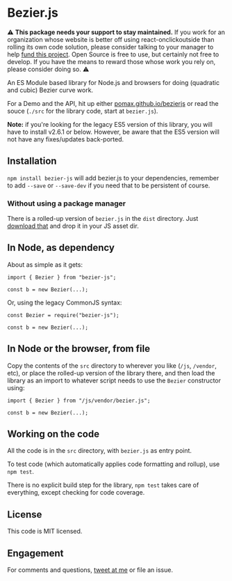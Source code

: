 # Bezier.js

:warning:
**This package needs your support to stay maintained.** If you work for an organization
whose website is better off using react-onclickoutside than rolling its own code
solution, please consider talking to your manager to help
[fund this project](https://www.paypal.com/donate/?cmd=_s-xclick&hosted_button_id=QPRDLNGDANJSW).
Open Source is free to use, but certainly not free to develop. If you have the
means to reward those whose work you rely on, please consider doing so.
:warning:

An ES Module based library for Node.js and browsers for doing (quadratic and cubic) Bezier curve work.

For a Demo and the API, hit up either [pomax.github.io/bezierjs](http://pomax.github.io/bezierjs) or read the souce (`./src` for the library code, start at `bezier.js`).

**Note:** if you're looking for the legacy ES5 version of this library, you will have to install v2.6.1 or below. However, be aware that the ES5 version will not have any fixes/updates back-ported.

## Installation

`npm install bezier-js` will add bezier.js to your dependencies, remember to add `--save` or `--save-dev` if you need that to be persistent of course.

### Without using a package manager

There is a rolled-up version of `bezier.js` in the `dist` directory. Just [download that](https://raw.githubusercontent.com/Pomax/bezierjs/master/dist/bezier.js) and drop it in your JS asset dir.

## In Node, as dependency

About as simple as it gets:

```
import { Bezier } from "bezier-js";

const b = new Bezier(...);
```

Or, using the legacy CommonJS syntax:

```
const Bezier = require("bezier-js");

const b = new Bezier(...);
```


## In Node or the browser, from file

Copy the contents of the `src` directory to wherever you like (`/js`, `/vendor`, etc), or place the rolled-up version of the library there, and then load the library as an import to whatever script needs to use the `Bezier` constructor using:

```
import { Bezier } from "/js/vendor/bezier.js";

const b = new Bezier(...);
```

## Working on the code

All the code is in the `src` directory, with `bezier.js` as entry point.

To test code (which automatically applies code formatting and rollup), use `npm test`.

There is no explicit build step for the library, `npm test` takes care of everything, except checking for code coverage.

## License

This code is MIT licensed.

## Engagement

For comments and questions, [tweet at me](https://twitter.com/TheRealPomax) or file an issue.
